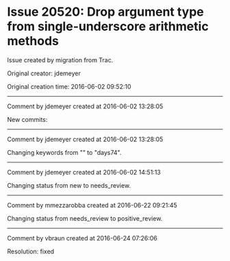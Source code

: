 # Issue 20520: Drop argument type from single-underscore arithmetic methods

Issue created by migration from Trac.

Original creator: jdemeyer

Original creation time: 2016-06-02 09:52:10




---

Comment by jdemeyer created at 2016-06-02 13:28:05

New commits:


---

Comment by jdemeyer created at 2016-06-02 13:28:05

Changing keywords from "" to "days74".


---

Comment by jdemeyer created at 2016-06-02 14:51:13

Changing status from new to needs_review.


---

Comment by mmezzarobba created at 2016-06-22 09:21:45

Changing status from needs_review to positive_review.


---

Comment by vbraun created at 2016-06-24 07:26:06

Resolution: fixed
